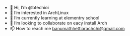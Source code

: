 - 👋 Hi, I’m @btechioi
- 👀 I’m interested in ArchLinux
- 🌱 I’m currently learning at elementry school
- 💞️ I’m looking to collaborate on eacy install Arch
- 📫 How to reach me banumathhettiarachchi@gmail.com

<!---
btechioi/btechioi is a ✨ special ✨ repository because its `README.md` (this file) appears on your GitHub profile.
You can click the Preview link to take a look at your changes.
--->
